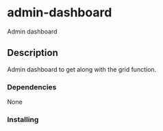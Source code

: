 # admin-dashboard
Admin dashboard

## Description

Admin dashboard to get along with the grid function.

### Dependencies
None

### Installing


